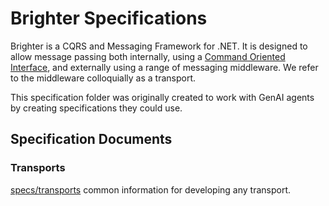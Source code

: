 # Brighter Specifications

Brighter is a CQRS and Messaging Framework for .NET. It is designed to allow message passing both internally, using a [Command Oriented Interface](https://martinfowler.com/bliki/CommandOrientedInterface.html), and externally using a range of messaging middleware. We refer to the middleware colloquially as a transport.

This specification folder was originally created to work with GenAI agents by creating specifications they could use.

## Specification Documents

### Transports

[specs/transports](./transports/transports.md) common information for developing any transport.